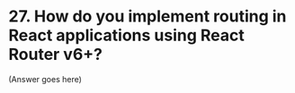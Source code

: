 # 27. How do you implement routing in React applications using React Router v6+?

(Answer goes here)
